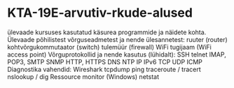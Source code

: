 # KTA-19E-arvutiv-rkude-alused

ülevaade kursuses kasutatud käsurea programmide ja näidete kohta.
Ülevaade põhilistest võrguseadmetest ja nende ülesannetest:
ruuter (router)
kohtvõrgukommutaator (switch)
tulemüür (firewall) 
WiFi tugijaam (WiFi access point)
Võrguprotokollid ja nende kasutus (lühidalt):
SSH
telnet 
IMAP, POP3, SMTP
SNMP
HTTP, HTTPS
DNS
NTP
IP
IPv6
TCP
UDP
ICMP
Diagnostika vahendid:
Wireshark
tcpdump 
ping 
traceroute / tracert
nslookup / dig
Ressource monitor (Windows)
netstat 
